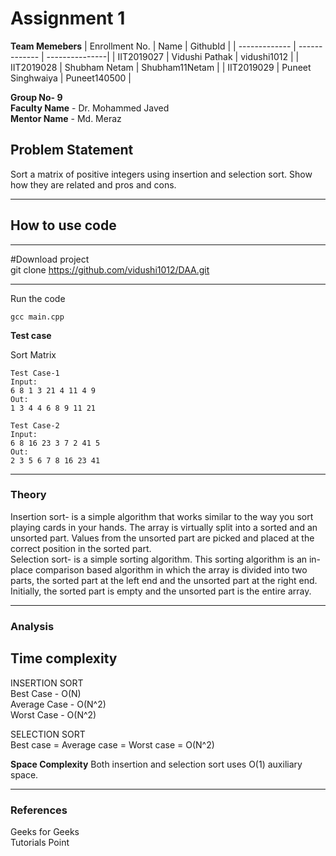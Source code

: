 # Assignment 1
**Team Memebers**
| Enrollment No.  | Name | GithubId |
| ------------- | ------------- | ---------------|
|  IIT2019027 | Vidushi Pathak  | vidushi1012    |
|  IIT2019028 | Shubham Netam  | Shubham11Netam  |
|  IIT2019029 | Puneet Singhwaiya | Puneet140500 |

**Group No- 9** <br/>
**Faculty Name**  - Dr. Mohammed Javed <br/>
**Mentor Name** - Md. Meraz

## Problem Statement
Sort a matrix of positive integers using insertion and selection sort. Show how they are related and pros and cons.

---
## How to use code

---
#Download project <br/>
git clone https://github.com/vidushi1012/DAA.git <br/>

---



Run the code
```
gcc main.cpp
```
**Test case**

Sort Matrix
```
Test Case-1
Input:
6 8 1 3 21 4 11 4 9
Out:
1 3 4 4 6 8 9 11 21

Test Case-2
Input:
6 8 16 23 3 7 2 41 5 
Out:
2 3 5 6 7 8 16 23 41
```

---

### Theory 
Insertion sort- is a simple algorithm that works similar to the way you sort playing cards in your hands. The array is virtually split into a sorted and an unsorted part. Values from the unsorted part are picked and placed at the correct position in the sorted part.<br/>
Selection sort- is a simple sorting algorithm. This sorting algorithm is an in-place comparison based algorithm in which the array is divided into two parts, the sorted part at the left end and the unsorted part at the right end. Initially, the sorted part is empty and the unsorted part is the entire array.

---

### Analysis
**Time complexity**
---
INSERTION SORT <br/>
Best Case - O(N) <br/>
Average Case - O(N^2) <br/>
Worst Case - O(N^2) <br/>

SELECTION SORT <br/>
Best case = Average case  = Worst case = O(N^2) <br/>

**Space Complexity**
Both insertion and selection sort uses O(1) auxiliary space.

---

### References 
Geeks for Geeks <br/>
Tutorials Point



